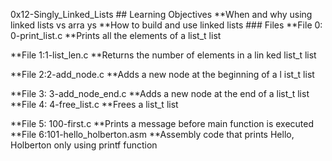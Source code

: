 0x12-Singly_Linked_Lists                                                         ## Learning Objectives                   **When and why using linked lists vs arra
ys                                       **How to build and use linked lists                                               ### Files
                                         **File 0: 0-print_list.c                 **Prints all the elements of a list_t list

**File 1:1-list_len.c                    **Returns the number of elements in a lin
ked list_t list

**File 2:2-add_node.c                    **Adds a new node at the beginning of a l
ist_t list
                                         
**File 3: 3-add_node_end.c
**Adds a new node at the end of a list_t list
                                         **File 4: 4-free_list.c                  **Frees a list_t list

**File 5: 100-first.c
**Prints a message before main function is executed
                                         **File 6:101-hello_holberton.asm
**Assembly code that prints Hello, Holberton only using printf function
